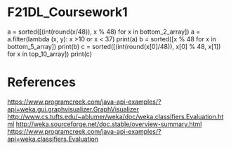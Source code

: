 # F21DL_Coursework1

a = sorted([(int(round(x/48)), x % 48) for x in bottom_2_array])
a = a.filter(lambda (x, y): x >10 or x < 37)
print(a)
b = sorted([x % 48 for x in bottom_5_array])
print(b)
c = sorted([(int(round(x[0]/48)), x[0] % 48, x[1]) for x in top_10_array])
print(c)

# References
https://www.programcreek.com/java-api-examples/?api=weka.gui.graphvisualizer.GraphVisualizer
http://www.cs.tufts.edu/~ablumer/weka/doc/weka.classifiers.Evaluation.html
http://weka.sourceforge.net/doc.stable/overview-summary.html
https://www.programcreek.com/java-api-examples/?api=weka.classifiers.Evaluation
